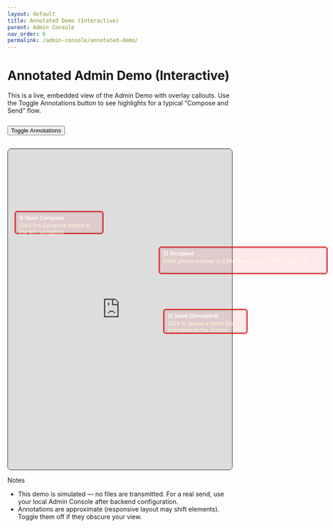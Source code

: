 ```yaml
---
layout: default
title: Annotated Demo (Interactive)
parent: Admin Console
nav_order: 6
permalink: /admin-console/annotated-demo/
---
```


# Annotated Admin Demo (Interactive)

This is a live, embedded view of the Admin Demo with overlay callouts. Use the Toggle Annotations button to see highlights for a typical “Compose and Send” flow.

<style>
.annot-wrap { position: relative; width: 100%; max-width: 1100px; margin: 0 auto; }
.annot-frame { width: 100%; height: 720px; border: 1px solid #222; border-radius: 8px; }
.annot-layer { position: absolute; inset: 0; pointer-events: none; }
.annot { position: absolute; border: 2px solid #e11; background: rgba(255,0,0,0.08); color: #fff; font-size: 12px; padding: 6px 8px; border-radius: 6px; box-shadow: 0 0 0 2px rgba(0,0,0,0.2) inset; }
.annot .label { display: block; font-weight: 600; margin-bottom: 2px; }
.annot .hint { display: block; color: #ffd; font-weight: 400; opacity: 0.9; }
.annot.hidden { display: none; }
.annot-toggle { margin: 12px 0 16px; }
/* Approximate positions relative to the demo’s default layout */
.callout-nav-compose { left: 16px; top: 140px; width: 180px; height: 36px; }
.callout-to-field { left: 340px; top: 220px; width: 360px; height: 46px; }
.callout-send-btn { left: 350px; top: 360px; width: 170px; height: 40px; }
</style>

<button class="annot-toggle" onclick="document.querySelectorAll('.annot').forEach(n=>n.classList.toggle('hidden'))">Toggle Annotations</button>

<div class="annot-wrap">
  <iframe class="annot-frame" src="https://faxbot.net/admin-demo/" title="Admin Demo" loading="lazy"></iframe>
  <div class="annot-layer">
    <div class="annot callout-nav-compose">
      <span class="label">1) Open Compose</span>
      <span class="hint">Click the Compose button in the left navigation</span>
    </div>
    <div class="annot callout-to-field">
      <span class="label">2) Recipient</span>
      <span class="hint">Enter phone number in E.164 format (e.g., +15551234567)</span>
    </div>
    <div class="annot callout-send-btn">
      <span class="label">3) Send (Simulated)</span>
      <span class="hint">Click to queue a demo fax and observe the Outbox</span>
    </div>
  </div>
</div>

Notes
- This demo is simulated — no files are transmitted. For a real send, use your local Admin Console after backend configuration.
- Annotations are approximate (responsive layout may shift elements). Toggle them off if they obscure your view.

